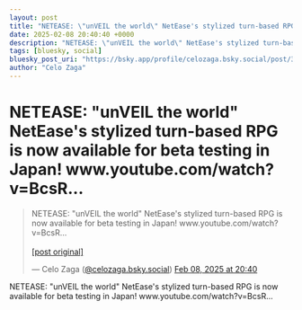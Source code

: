 ```yaml
---
layout: post
title: "NETEASE: \"unVEIL the world\" NetEase's stylized turn-based RPG is now available for beta testing in Japan! www.youtube.com/watch?v=BcsR..."
date: 2025-02-08 20:40:40 +0000
description: "NETEASE: \"unVEIL the world\" NetEase's stylized turn-based RPG is now available for beta testing in Japan! www.youtube.com/watch?v=BcsR..."
tags: [bluesky, social]
bluesky_post_uri: "https://bsky.app/profile/celozaga.bsky.social/post/3lhoxupdkcc2j"
author: "Celo Zaga"
---
```


<h1 class="bluesky-post-title">NETEASE: "unVEIL the world" NetEase's stylized turn-based RPG is now available for beta testing in Japan! www.youtube.com/watch?v=BcsR...</h1>


<blockquote class="bluesky-embed" data-bluesky-uri="at://did:plc:lmh6rennptq77inaztnovw4b/app.bsky.feed.post/3lhoxupdkcc2j" data-bluesky-embed-color-mode="system">
<p lang="">NETEASE: "unVEIL the world" NetEase's stylized turn-based RPG is now available for beta testing in Japan! www.youtube.com/watch?v=BcsR...<br><br><a href="https://bsky.app/profile/celozaga.bsky.social/post/3lhoxupdkcc2j">[post original]</a></p>
&mdash; Celo Zaga (<a href="https://bsky.app/profile/did:plc:lmh6rennptq77inaztnovw4b">@celozaga.bsky.social</a>) <a href="https://bsky.app/profile/celozaga.bsky.social/post/3lhoxupdkcc2j">Feb 08, 2025 at 20:40</a>
</blockquote>
<script async src="https://embed.bsky.app/static/embed.js" charset="utf-8"></script>


<p class="bluesky-post-description">NETEASE: "unVEIL the world" NetEase's stylized turn-based RPG is now available for beta testing in Japan! www.youtube.com/watch?v=BcsR...</p>
